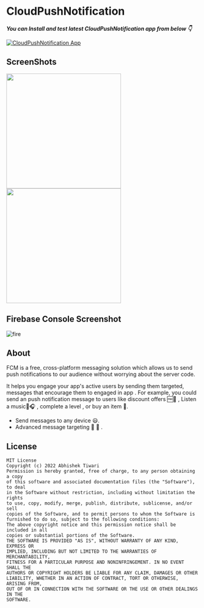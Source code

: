 # CloudPushNotification

***You can Install and test latest CloudPushNotification app from below 👇***

[![CloudPushNotification App](https://img.shields.io/badge/CloudPushNotification🚀-APK-red.svg?style=for-the-badge&logo=android)](https://github.com/AbhishekTiwariAndroid/CloudPushNotification/blob/master/cloudnotification.apk)

## ScreenShots



 <img src="https://user-images.githubusercontent.com/42689087/177047271-8d815b97-b39f-4fce-bb96-c3f16c9bbd49.jpg" width="300"/>             <img src="https://user-images.githubusercontent.com/42689087/177047268-2259faea-5b26-4f26-bb7d-f28e5c8901c7.jpg" width="300"/>    



## Firebase Console Screenshot
![fire](https://user-images.githubusercontent.com/42689087/177047089-59a2017b-5590-48bd-9a0a-c0f4f87f2ac9.png)



## About
FCM is a free, cross-platform messaging solution which allows us to send push notifications to our audience without worrying about the server code.

It helps you engage your app's active users by sending them targeted, messages that encourage them to engaged in app . For example, you could send an push notification message to users like discount offers 🆓🎁 , Listen a music🎵🎧 , complete a level , or buy an item 🛒. 
- Send messages to any device 😃. 
- Advanced message targeting 🎯 🚀 .



## License
```
MIT License
Copyright (c) 2022 Abhishek Tiwari
Permission is hereby granted, free of charge, to any person obtaining a copy
of this software and associated documentation files (the "Software"), to deal
in the Software without restriction, including without limitation the rights
to use, copy, modify, merge, publish, distribute, sublicense, and/or sell
copies of the Software, and to permit persons to whom the Software is
furnished to do so, subject to the following conditions:
The above copyright notice and this permission notice shall be included in all
copies or substantial portions of the Software.
THE SOFTWARE IS PROVIDED "AS IS", WITHOUT WARRANTY OF ANY KIND, EXPRESS OR
IMPLIED, INCLUDING BUT NOT LIMITED TO THE WARRANTIES OF MERCHANTABILITY,
FITNESS FOR A PARTICULAR PURPOSE AND NONINFRINGEMENT. IN NO EVENT SHALL THE
AUTHORS OR COPYRIGHT HOLDERS BE LIABLE FOR ANY CLAIM, DAMAGES OR OTHER
LIABILITY, WHETHER IN AN ACTION OF CONTRACT, TORT OR OTHERWISE, ARISING FROM,
OUT OF OR IN CONNECTION WITH THE SOFTWARE OR THE USE OR OTHER DEALINGS IN THE
SOFTWARE.
```
